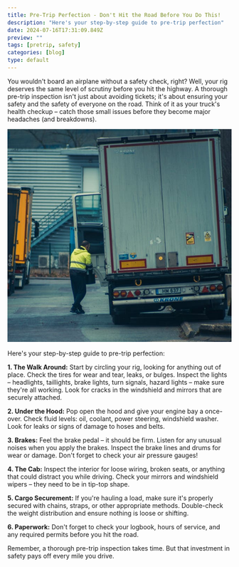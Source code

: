 ```yaml
---
title: Pre-Trip Perfection - Don't Hit the Road Before You Do This!
description: "Here's your step-by-step guide to pre-trip perfection"
date: 2024-07-16T17:31:09.849Z
preview: ""
tags: [pretrip, safety]
categories: [blog]
type: default
---
```

You wouldn't board an airplane without a safety check, right? Well, your rig deserves the same level of scrutiny before you hit the highway. A thorough pre-trip inspection isn't just about avoiding tickets; it's about ensuring your safety and the safety of everyone on the road. Think of it as your truck's health checkup – catch those small issues before they become major headaches (and breakdowns).

![](assets/img/posts/pexels-tony-mrst-93331-11114134.jpg)

Here's your step-by-step guide to pre-trip perfection:

**1. The Walk Around:** Start by circling your rig, looking for anything out of place. Check the tires for wear and tear, leaks, or bulges. Inspect the lights – headlights, taillights, brake lights, turn signals, hazard lights – make sure they're all working. Look for cracks in the windshield and mirrors that are securely attached.

**2. Under the Hood:** Pop open the hood and give your engine bay a once-over. Check fluid levels: oil, coolant, power steering, windshield washer. Look for leaks or signs of damage to hoses and belts.

**3. Brakes:** Feel the brake pedal – it should be firm. Listen for any unusual noises when you apply the brakes. Inspect the brake lines and drums for wear or damage. Don't forget to check your air pressure gauges!

**4. The Cab:** Inspect the interior for loose wiring, broken seats, or anything that could distract you while driving. Check your mirrors and windshield wipers – they need to be in tip-top shape.

**5. Cargo Securement:** If you're hauling a load, make sure it's properly secured with chains, straps, or other appropriate methods. Double-check the weight distribution and ensure nothing is loose or shifting.

**6. Paperwork:** Don't forget to check your logbook, hours of service, and any required permits before you hit the road.

Remember, a thorough pre-trip inspection takes time. But that investment in safety pays off every mile you drive.